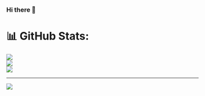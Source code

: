 ### Hi there 👋

<!--
**abrar-fahim-priom/abrar-fahim-priom** is a ✨ _special_ ✨ repository because its `README.md` (this file) appears on your GitHub profile.

Here are some ideas to get you started:

- 🔭 I’m currently working on ...
- 🌱 I’m currently learning ...
- 👯 I’m looking to collaborate on ...
- 🤔 I’m looking for help with ...
- 💬 Ask me about ...
- 📫 How to reach me: ...
- 😄 Pronouns: ...
- ⚡ Fun fact: ...
-->
# 📊 GitHub Stats:
![](https://github-readme-stats.vercel.app/api?username=abrar-fahim-priom&theme=dark&hide_border=false&include_all_commits=false&count_private=true)<br/>
![](https://github-readme-streak-stats.herokuapp.com/?user=abrar-fahim-priom&theme=dark&hide_border=false)<br/>
![](https://github-readme-stats.vercel.app/api/top-langs/?username=abrar-fahim-priom&theme=dark&hide_border=false&include_all_commits=false&count_private=true&layout=compact)

---
[![](https://visitcount.itsvg.in/api?id=abrar-fahim-priom&icon=2&color=12)](https://visitcount.itsvg.in)

<!-- Proudly created with GPRM ( https://gprm.itsvg.in ) -->

###
